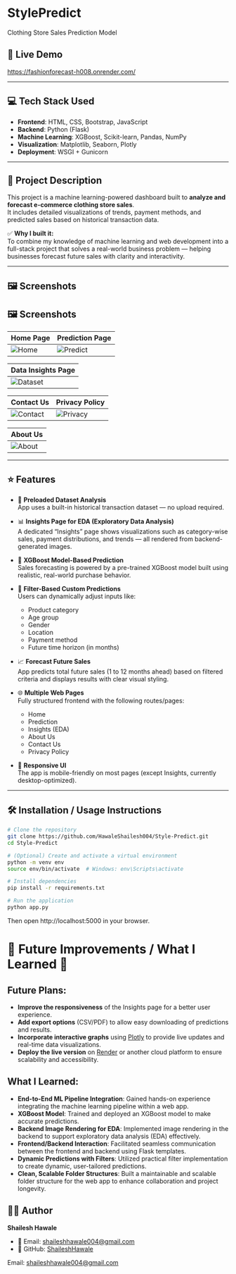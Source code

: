 # StylePredict
Clothing Store Sales Prediction Model


## 🔗 Live Demo  
https://fashionforecast-h008.onrender.com/

---

## 💻 Tech Stack Used

- **Frontend**: HTML, CSS, Bootstrap, JavaScript
- **Backend**: Python (Flask)
- **Machine Learning**: XGBoost, Scikit-learn, Pandas, NumPy
- **Visualization**: Matplotlib, Seaborn, Plotly
- **Deployment**: WSGI + Gunicorn

---

## 📌 Project Description

This project is a machine learning-powered dashboard built to **analyze and forecast e-commerce clothing store sales**.  
It includes detailed visualizations of trends, payment methods, and predicted sales based on historical transaction data.  

✅ **Why I built it:**  
To combine my knowledge of machine learning and web development into a full-stack project that solves a real-world business problem — helping businesses forecast future sales with clarity and interactivity.

---

## 🖼️ Screenshots

## 🖼️ Screenshots

| Home Page | Prediction Page |
|-----------|------------------|
| ![Home](screenshots/HomePage.png) | ![Predict](screenshots/Prediction.png) |

| Data Insights Page |
|--------------------|
| ![Dataset](screenshots/datainsights.png) |

| Contact Us | Privacy Policy |
|------------|----------------|
| ![Contact](screenshots/contact.png) | ![Privacy](screenshots/privacy-policy.png) |

| About Us |
|----------|
| ![About](screenshots/about.png) |


---

## ⭐ Features

- 📂 **Preloaded Dataset Analysis**  
  App uses a built-in historical transaction dataset — no upload required.

- 📊 **Insights Page for EDA (Exploratory Data Analysis)**  
  A dedicated “Insights” page shows visualizations such as category-wise sales, payment distributions, and trends — all rendered from backend-generated images.

- 🤖 **XGBoost Model-Based Prediction**  
  Sales forecasting is powered by a pre-trained XGBoost model built using realistic, real-world purchase behavior.

- 🎯 **Filter-Based Custom Predictions**  
  Users can dynamically adjust inputs like:
  - Product category  
  - Age group  
  - Gender  
  - Location  
  - Payment method  
  - Future time horizon (in months)

- 📈 **Forecast Future Sales**  
  App predicts total future sales (1 to 12 months ahead) based on filtered criteria and displays results with clear visual styling.

- 🌐 **Multiple Web Pages**  
  Fully structured frontend with the following routes/pages:
  - Home  
  - Prediction  
  - Insights (EDA)  
  - About Us  
  - Contact Us  
  - Privacy Policy  

- 📱 **Responsive UI**  
  The app is mobile-friendly on most pages (except Insights, currently desktop-optimized).

---

## 🛠 Installation / Usage Instructions


```bash
# Clone the repository
git clone https://github.com/HawaleShailesh004/Style-Predict.git
cd Style-Predict

# (Optional) Create and activate a virtual environment
python -m venv env
source env/bin/activate  # Windows: env\Scripts\activate

# Install dependencies
pip install -r requirements.txt

# Run the application
python app.py

```
Then open http://localhost:5000 in your browser.

# 🚧 Future Improvements / What I Learned 🔧

## Future Plans:
- **Improve the responsiveness** of the Insights page for a better user experience.
- **Add export options** (CSV/PDF) to allow easy downloading of predictions and results.
- **Incorporate interactive graphs** using [Plotly](https://plotly.com/) to provide live updates and real-time data visualizations.
- **Deploy the live version** on [Render](https://render.com/) or another cloud platform to ensure scalability and accessibility.

## What I Learned:
- **End-to-End ML Pipeline Integration**: Gained hands-on experience integrating the machine learning pipeline within a web app.
- **XGBoost Model**: Trained and deployed an XGBoost model to make accurate predictions.
- **Backend Image Rendering for EDA**: Implemented image rendering in the backend to support exploratory data analysis (EDA) effectively.
- **Frontend/Backend Interaction**: Facilitated seamless communication between the frontend and backend using Flask templates.
- **Dynamic Predictions with Filters**: Utilized practical filter implementation to create dynamic, user-tailored predictions.
- **Clean, Scalable Folder Structures**: Built a maintainable and scalable folder structure for the web app to enhance collaboration and project longevity.

## 🙋‍♂️ Author

**Shailesh Hawale**

- 📧 Email: [shaileshhawale004@gmail.com](mailto:shaileshhawale004@gmail.com)  
- 🐙 GitHub: [ShaileshHawale](https://github.com/shaileshhawale)

Email: [shaileshhawale004@gmail.com](mailto:shaileshhawale004@gmail.com)





